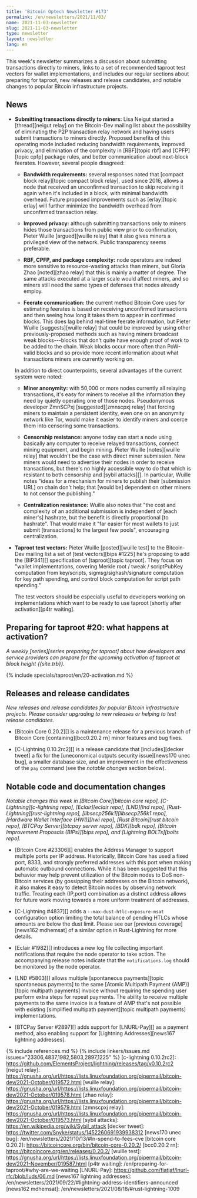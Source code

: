 ```yaml
---
title: 'Bitcoin Optech Newsletter #173'
permalink: /en/newsletters/2021/11/03/
name: 2021-11-03-newsletter
slug: 2021-11-03-newsletter
type: newsletter
layout: newsletter
lang: en
---
```

This week's newsletter summarizes a discussion about submitting
transactions directly to miners, links to a set of recommended taproot test
vectors for wallet implementations, and includes our regular sections about
preparing for taproot, new releases and release candidates, and notable changes
to popular Bitcoin infrastructure projects.

## News

- **Submitting transactions directly to miners:** Lisa Neigut started a
  [thread][neigut relay] on the Bitcoin-Dev mailing list about the
  possibility of eliminating the P2P transaction relay network and
  having users submit transactions to miners directly.  Proposed
  benefits of this operating mode included reducing bandwidth
  requirements, improved privacy, and elimination of the complexity in
  [RBF][topic rbf] and [CPFP][topic cpfp] package rules, and better
  communication about next-block feerates.  However, several people
  disagreed:

  - **Bandwidth requirements:** several responses noted that
    [compact block relay][topic compact block relay], used since 2016,
    allows a node that received an unconfirmed transaction to skip
    receiving it again when it's included in a block, with minimal
    bandwidth overhead.  Future proposed improvements such as
    [erlay][topic erlay] will further minimize the bandwidth overhead
    from unconfirmed transaction relay.

  - **Improved privacy:** although submitting transactions only to
    miners hides those transactions from public view prior to
    confirmation, Pieter Wuille [argued][wuille relay] that it also
    gives miners a privileged view of the network.  Public transparency
    seems preferable.

  - **RBF, CPFP, and package complexity:** node operators are indeed
    more sensitive to resource-wasting attacks than miners, but Gloria
    Zhao [noted][zhao relay] that this is mainly a matter of degree.
    The same attacks executed at a larger scale would affect miners, and
    so miners still need the same types of defenses that nodes already
    employ.

  - **Feerate communication:** the current method Bitcoin Core uses for
    estimating feerates is based on receiving unconfirmed transactions and
    then seeing how long it takes them to appear in confirmed blocks.  This
    does lag behind real-time feerate information, but Pieter Wuille
    [suggests][wuille relay] that could be improved by using other
    previously-proposed methods such as having miners broadcast weak
    blocks---blocks that don't quite have enough proof of work to be
    added to the chain.  Weak blocks occur more often than PoW-valid
    blocks and so provide more recent information about what
    transactions miners are currently working on.

  In addition to direct counterpoints, several advantages of the current
  system were noted:

  - **Miner anonymity:** with 50,000 or more nodes currently all
    relaying transactions, it's easy for miners to receive all the
    information they need by quietly operating one of those nodes.
    Pseudonymous developer ZmnSCPxj [suggested][zmnscpxj relay] that
    forcing miners to maintain a persistent identity, even one on an
    anonymity network like Tor, would make it easier to
    identify miners and coerce them into censoring some transactions.

  - **Censorship resistance:** anyone today can start a node using
    basically any computer to receive relayed transactions, connect
    mining equipment, and begin mining.  Pieter Wuille [notes][wuille
    relay] that wouldn't be the case with direct miner submission.
    New miners would need to advertise their nodes in order to receive
    transactions, but there's no highly accessible way to do that
    which is resistant to both censorship and [sybil attacks][].  In
    particular, Wuille notes "ideas for a mechanism for miners to
    publish their [submission URL] on chain don't help; that [would
    be] dependent on other miners to not censor the publishing."

  - **Centralization resistance:** Wuille also notes that "the cost and
    complexity of an additional submission is independent of [each
    miner's] hashrate, but the benefit is directly proportional [to
    hashrate".  That would make it "far easier for most wallets to
    just submit [transactions] to the largest few pools", encouraging
    centralization.

- **Taproot test vectors:** Pieter Wuille [posted][wuille test] to the
  Bitcoin-Dev mailing list a set of [test vectors][bips #1225] he's
  proposing to add the [BIP341][] specification of [taproot][topic
  taproot].  They focus on "wallet implementations, covering Merkle root
  / tweak / scriptPubKey computation from key/scripts,
  sigmsg/sighash/signature computation for key path spending, and
  control block computation for script path spending."

  The test vectors should be especially useful to developers working
  on implementations which want to be ready to use taproot [shortly
  after activation][p4tr waiting].

## Preparing for taproot #20: what happens at activation?

*A weekly [series][series preparing for taproot] about how developers
and service providers can prepare for the upcoming activation of taproot
at block height {{site.trb}}.*

{% include specials/taproot/en/20-activation.md %}

## Releases and release candidates

*New releases and release candidates for popular Bitcoin infrastructure
projects.  Please consider upgrading to new releases or helping to test
release candidates.*

- [Bitcoin Core 0.20.2][] is a maintenance release for a previous branch
  of Bitcoin Core [containing][bcc0.20.2 rn] minor features and
  bug fixes.

- [C-Lightning 0.10.2rc2][] is a release candidate that [includes][decker
  tweet] a fix for the [uneconomical outputs security issue][news170
  unec bug], a smaller database size, and an improvement in the
  effectiveness of the `pay` command (see the *notable changes* section
  below).

## Notable code and documentation changes

*Notable changes this week in [Bitcoin Core][bitcoin core repo],
[C-Lightning][c-lightning repo], [Eclair][eclair repo], [LND][lnd repo],
[Rust-Lightning][rust-lightning repo], [libsecp256k1][libsecp256k1
repo], [Hardware Wallet Interface (HWI)][hwi repo],
[Rust Bitcoin][rust bitcoin repo], [BTCPay Server][btcpay server repo],
[BDK][bdk repo], [Bitcoin Improvement Proposals (BIPs)][bips repo], and
[Lightning BOLTs][bolts repo].*

- [Bitcoin Core #23306][] enables the Address Manager to support multiple ports per IP address.
  Historically, Bitcoin Core has used a fixed port, 8333, and strongly preferred addresses with this
  port when making automatic outbound connections. While it has been suggested that this behavior
  may help prevent utilization of the Bitcoin nodes to DoS non-Bitcoin services (by gossipping their
  addresses on the Bitcoin network), it also makes it easy to detect Bitcoin nodes by observing
  network traffic. Treating each (IP,port) combination as a distinct address allows for future work
  moving towards a more uniform treatment of addresses.

- [C-Lightning #4837][] adds a `--max-dust-htlc-exposure-msat` configuration
  option limiting the total balance of pending HTLCs whose amounts are below the
  dust limit. Please see our [previous coverage][news162 mdhemsat] of a similar
  option in Rust-Lightning for more details.

- [Eclair #1982][] introduces a new log file collecting important notifications
  that require the node operator to take action. The accompanying release notes
  indicate that the `notifications.log` should be monitored by the node
  operator.

- [LND #5803][] allows multiple [spontaneous payments][topic spontaneous
  payments] to the same [Atomic Multipath Payment (AMP)][topic multipath
  payments] invoice without requiring the spending user perform extra
  steps for repeat payments.  The ability to receive multiple payments
  to the same invoice is a feature of AMP that's not possible with
  existing [simplified multipath payment][topic multipath payments]
  implementations.

- [BTCPay Server #2897][] adds support for [LNURL-Pay][] as a payment
  method, also enabling support for [Lightning Addresses][news167 lightning addresses].

{% include references.md %}
{% include linkers/issues.md issues="23306,4837,1982,5803,2897,1225" %}
[c-lightning 0.10.2rc2]: https://github.com/ElementsProject/lightning/releases/tag/v0.10.2rc2
[neigut relay]: https://gnusha.org/url/https://lists.linuxfoundation.org/pipermail/bitcoin-dev/2021-October/019572.html
[wuille relay]: https://gnusha.org/url/https://lists.linuxfoundation.org/pipermail/bitcoin-dev/2021-October/019578.html
[zhao relay]: https://gnusha.org/url/https://lists.linuxfoundation.org/pipermail/bitcoin-dev/2021-October/019579.html
[zmnscpxj relay]: https://gnusha.org/url/https://lists.linuxfoundation.org/pipermail/bitcoin-dev/2021-October/019573.html
[sybil attacks]: https://en.wikipedia.org/wiki/Sybil_attack
[decker tweet]: https://twitter.com/Snyke/status/1452260691939938312
[news170 unec bug]: /en/newsletters/2021/10/13/#ln-spend-to-fees-cve
[bitcoin core 0.20.2]: https://bitcoincore.org/bin/bitcoin-core-0.20.2/
[bcc0.20.2 rn]: https://bitcoincore.org/en/releases/0.20.2/
[wuille test]: https://gnusha.org/url/https://lists.linuxfoundation.org/pipermail/bitcoin-dev/2021-November/019587.html
[p4tr waiting]: /en/preparing-for-taproot/#why-are-we-waiting
[LNURL-Pay]: https://github.com/fiatjaf/lnurl-rfc/blob/luds/06.md
[news167 lightning addresses]: /en/newsletters/2021/09/22/#lightning-address-identifiers-announced
[news162 mdhemsat]: /en/newsletters/2021/08/18/#rust-lightning-1009
